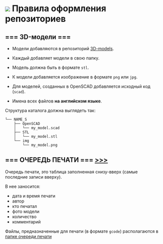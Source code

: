 # ![](https://avatars0.githubusercontent.com/u/6559911?s=28) Правила оформления репозиториев

## === 3D-модели ===

 - Модели добавляются в репозиторий [3D-models](https://github.com/soda-io/3D-models).

 - Каждый добавляет модели в свою папку. 

 - Модель должна быть в формате `stl`.

 - К модели добавляется изображение в формате `png` или `jpg`.

 - Для моделей, созданных в OpenSCAD добавляется исходный код (`scad`).

 - Имена всех файлов **на английском языке**.

Структура каталога должна выглядеть так:

```
└── NAME_S
    ├── OpenSCAD
    │   └── my_model.scad
    ├── STL
    │   └── my_model.stl
    └── img
        └── my_model.png
```

## === ОЧЕРЕДЬ ПЕЧАТИ === [>>>](https://github.com/soda-io/Hacks-and-Tips/tree/master/3D-MODELS/QUEUE)

Очередь печати, это таблица заполненная снизу-вверх (самые последние записи вверху).

В нее заносится:

 - дата и время печати
 - автор
 - кто печатал
 - фото модели
 - количество
 - комментарий

Файлы, предназначенные для печати (в формате `gcode`) располагаются в [папке очереди печати]((https://github.com/soda-io/Hacks-and-Tips/tree/master/3D-MODELS/QUEUE))
